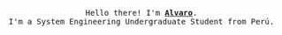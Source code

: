 <p align="center">
  <br>
  <samp>
    Hello there! I'm <b><a rel="nofollow noopener noreferrer" target="_blank" href="https://aalvaropc.vercel.app/">Alvaro</a></b>.
    <br>I'm a System Engineering Undergraduate Student from Perú.<br>
  </samp>
  <!---
  <img src="https://media.tenor.com/Adsi3gtxkgcAAAAi/dancing-kenny-mccormick.gif" width="200"/>
  --> 
  
</p>
